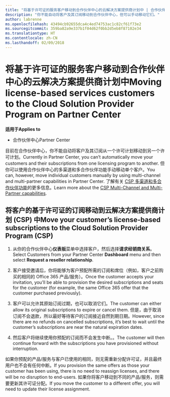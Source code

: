 ```yaml
---
title: "将基于许可证的服务客户移动到合作伙伴中心的云解决方案提供商计划中 | 合作伙伴中心"
description: "你不能自动将客户及其订阅移动到合作伙伴中心，但可以手动移动它们。"
author: labrenne
ms.openlocfilehash: 43494cb92655dca4c4ed74753ac1c82cf61f73e2
ms.sourcegitcommit: 359ba82a9e337b1f04d62f0bb2d5eb8f87102e34
ms.translationtype: HT
ms.contentlocale: zh-CN
ms.lasthandoff: 02/09/2018
---
```

# <a name="moving-license-based-services-customers-to-the-cloud-solution-provider-program-on-partner-center"></a><span data-ttu-id="787fd-103">将基于许可证的服务客户移动到合作伙伴中心的云解决方案提供商计划中</span><span class="sxs-lookup"><span data-stu-id="787fd-103">Moving license-based services customers to the Cloud Solution Provider Program on Partner Center</span></span>

**<span data-ttu-id="787fd-104">适用于</span><span class="sxs-lookup"><span data-stu-id="787fd-104">Applies to</span></span>**

-  <span data-ttu-id="787fd-105">合作伙伴中心</span><span class="sxs-lookup"><span data-stu-id="787fd-105">Partner Center</span></span>

<span data-ttu-id="787fd-106">目前在合作伙伴中心，你不能自动将客户及其订阅从一个许可计划移动到另一个许可计划。</span><span class="sxs-lookup"><span data-stu-id="787fd-106">Currently in Partner Center, you can’t automatically move your customers and their subscriptions from one licensing program to another.</span></span> <span data-ttu-id="787fd-107">但你可以使用合作伙伴中心的多渠道和多合作伙伴功能手动移动单个客户。</span><span class="sxs-lookup"><span data-stu-id="787fd-107">You can, however, move individual customers manually by using multi-channel and multi-partner capabilities in Partner Center.</span></span> <span data-ttu-id="787fd-108">了解有关 [CSP 多渠道和多合作伙伴功能](https://microsoft.sharepoint.com/sites/infopedia/pages/layouts/KCDoc.aspx?k=G03KC-1-5871)的更多信息。</span><span class="sxs-lookup"><span data-stu-id="787fd-108">Learn more about the [CSP Multi-Channel and Multi-Partner capabilities](https://microsoft.sharepoint.com/sites/infopedia/pages/layouts/KCDoc.aspx?k=G03KC-1-5871).</span></span> 

## <a name="move-your-customers-license-based-subscriptions-to-the-cloud-solution-provider-program-csp"></a><span data-ttu-id="787fd-109">将客户的基于许可证的订阅移动到云解决方案提供商计划 (CSP) 中</span><span class="sxs-lookup"><span data-stu-id="787fd-109">Move your customer’s license-based subscriptions to the Cloud Solution Provider Program (CSP)</span></span>

1. <span data-ttu-id="787fd-110">从你的合作伙伴中心**仪表板**菜单中选择客户，然后选择**请求经销商关系**。</span><span class="sxs-lookup"><span data-stu-id="787fd-110">Select Customers from your Partner Center **Dashboard** menu and then select **Request a reseller relationship**.</span></span>

2. <span data-ttu-id="787fd-111">客户接受邀请后，你将能够为客户预配所需的订阅和席位（例如，客户之前购买的相同的 Office 365 产品/服务）。</span><span class="sxs-lookup"><span data-stu-id="787fd-111">Once the customer accepts your invitation, you’ll be able to  provision the desired subscriptions and seats for the customer (for example, the same Office 365 offer that the customer purchased previously).</span></span> 

3. <span data-ttu-id="787fd-112">客户可以允许其原始订阅过期，也可以取消它们。</span><span class="sxs-lookup"><span data-stu-id="787fd-112">The customer can either allow its original subscriptions to expire or cancel them.</span></span> <span data-ttu-id="787fd-113">但是，由于取消订阅不会退款，所以最好等待客户的订阅接近自然到期日期。</span><span class="sxs-lookup"><span data-stu-id="787fd-113">However, since there are no refunds on cancelled subscriptions, it’s best to wait until the customer’s subscriptions are near the natural expiration dates.</span></span>

4. <span data-ttu-id="787fd-114">然后客户将继续使用你预配的订阅而不会发生中断。。</span><span class="sxs-lookup"><span data-stu-id="787fd-114">The customer will then continue forward with the subscriptions you have provisioned without interruption.</span></span>

<span data-ttu-id="787fd-115">如果你预配的产品/服务与客户已使用的相同，则无需重新分配许可证，并且最终用户也不会有任何中断。</span><span class="sxs-lookup"><span data-stu-id="787fd-115">If you provision the same offers as those your customer has been using, there is no need to reassign licenses, and there will be no disruption to end-users.</span></span> <span data-ttu-id="787fd-116">如果你将客户移动到不同的产品/服务，则需要更新其许可证分配。</span><span class="sxs-lookup"><span data-stu-id="787fd-116">If you move the customer to a different offer, you will need to update their license assignment.</span></span>

